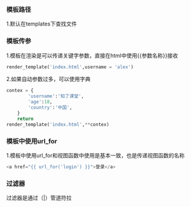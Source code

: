 ### 模板路径
1.默认在templates下查找文件
### 模板传参
1.模板在渲染是可以传递关键字参数，直接在html中使用{{参数名称}}接收
```python
render_template('index.html',username = 'alex')

```

2.如果自动参数过多，可以使用字典
```python    
contex = {
        'username':'知了课堂',
        'age':18,
        'country':'中国',
    }
    return
render_template('index.html',**contex)

```
### 模板中使用url_for
1.模板中使用url_for和视图函数中使用是基本一致，也是传递视图函数的名称
```python
<a href="{{ url_for('login') }}">登录</a>

```
### 过滤器
过滤器是通过（|）管道符拉
